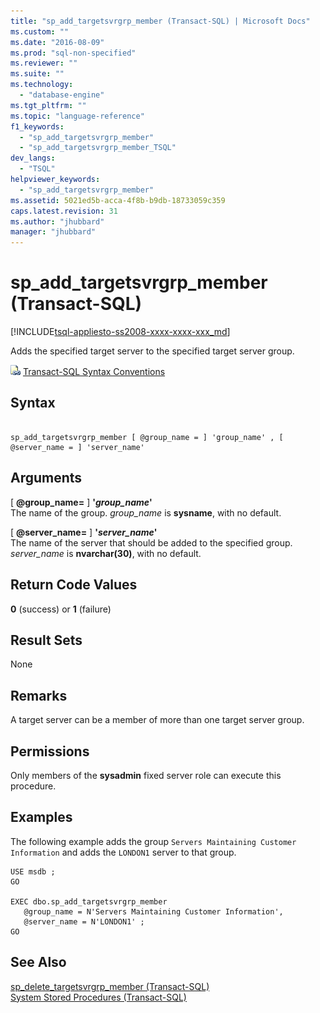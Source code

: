 ```yaml
---
title: "sp_add_targetsvrgrp_member (Transact-SQL) | Microsoft Docs"
ms.custom: ""
ms.date: "2016-08-09"
ms.prod: "sql-non-specified"
ms.reviewer: ""
ms.suite: ""
ms.technology: 
  - "database-engine"
ms.tgt_pltfrm: ""
ms.topic: "language-reference"
f1_keywords: 
  - "sp_add_targetsvrgrp_member"
  - "sp_add_targetsvrgrp_member_TSQL"
dev_langs: 
  - "TSQL"
helpviewer_keywords: 
  - "sp_add_targetsvrgrp_member"
ms.assetid: 5021ed5b-acca-4f8b-b9db-18733059c359
caps.latest.revision: 31
ms.author: "jhubbard"
manager: "jhubbard"
---
```

# sp_add_targetsvrgrp_member (Transact-SQL)
[!INCLUDE[tsql-appliesto-ss2008-xxxx-xxxx-xxx_md](../../../database-engine/configure/windows/includes/tsql-appliesto-ss2008-xxxx-xxxx-xxx-md.md)]

  Adds the specified target server to the specified target server group.  
   
 ![Topic link icon](../../../database-engine/configure/windows/media/topic-link.gif "Topic link icon") [Transact-SQL Syntax Conventions](../../../t-sql/language-elements/transact-sql-syntax-conventions-transact-sql.md)  
  
## Syntax  
  
```  
  
sp_add_targetsvrgrp_member [ @group_name = ] 'group_name' , [ @server_name = ] 'server_name'   
```  
  
## Arguments  
 [ **@group_name=** ] **'***group_name***'**  
 The name of the group. *group_name* is **sysname**, with no default.  
  
 [ **@server_name=** ] **'***server_name***'**  
 The name of the server that should be added to the specified group. *server_name* is **nvarchar(30)**, with no default.  
  
## Return Code Values  
 **0** (success) or **1** (failure)  
  
## Result Sets  
 None  
  
## Remarks  
 A target server can be a member of more than one target server group.  
  
## Permissions  
 Only members of the **sysadmin** fixed server role can execute this procedure.  
  
## Examples  
 The following example adds the group `Servers Maintaining Customer Information` and adds the `LONDON1` server to that group.  
  
```  
USE msdb ;  
GO  
  
EXEC dbo.sp_add_targetsvrgrp_member  
   @group_name = N'Servers Maintaining Customer Information',  
   @server_name = N'LONDON1' ;  
GO  
```  
  
## See Also  
 [sp_delete_targetsvrgrp_member &#40;Transact-SQL&#41;](../../../relational-databases/reference/system-stored-procedures/sp-delete-targetsvrgrp-member-transact-sql.md)   
 [System Stored Procedures &#40;Transact-SQL&#41;](../../../relational-databases/reference/system-stored-procedures/system-stored-procedures-transact-sql.md)  
  
  